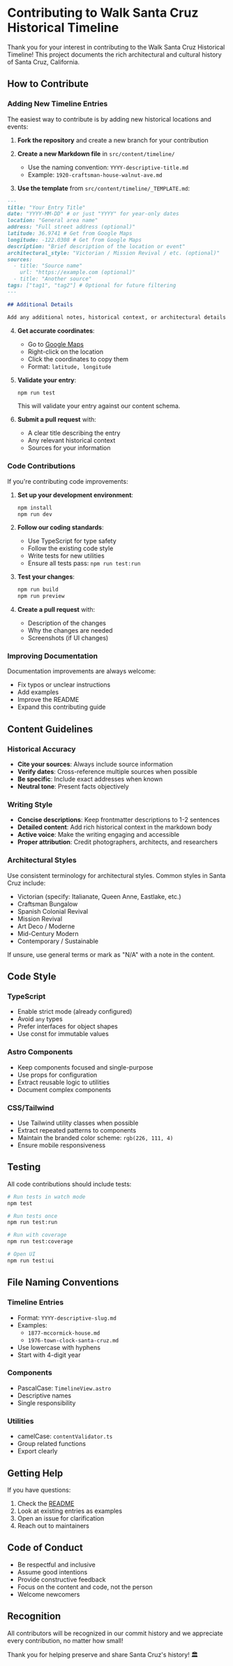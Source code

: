# Contributing to Walk Santa Cruz Historical Timeline

Thank you for your interest in contributing to the Walk Santa Cruz Historical Timeline! This project documents the rich architectural and cultural history of Santa Cruz, California.

## How to Contribute

### Adding New Timeline Entries

The easiest way to contribute is by adding new historical locations and events:

1. **Fork the repository** and create a new branch for your contribution

2. **Create a new Markdown file** in `src/content/timeline/`
   - Use the naming convention: `YYYY-descriptive-title.md`
   - Example: `1920-craftsman-house-walnut-ave.md`

3. **Use the template** from `src/content/timeline/_TEMPLATE.md`:

```markdown
---
title: "Your Entry Title"
date: "YYYY-MM-DD" # or just "YYYY" for year-only dates
location: "General area name"
address: "Full street address (optional)"
latitude: 36.9741 # Get from Google Maps
longitude: -122.0308 # Get from Google Maps
description: "Brief description of the location or event"
architectural_style: "Victorian / Mission Revival / etc. (optional)"
sources:
  - title: "Source name"
    url: "https://example.com (optional)"
  - title: "Another source"
tags: ["tag1", "tag2"] # Optional for future filtering
---

## Additional Details

Add any additional notes, historical context, or architectural details here.
```

4. **Get accurate coordinates**:
   - Go to [Google Maps](https://maps.google.com)
   - Right-click on the location
   - Click the coordinates to copy them
   - Format: `latitude, longitude`

5. **Validate your entry**:
   ```bash
   npm run test
   ```
   This will validate your entry against our content schema.

6. **Submit a pull request** with:
   - A clear title describing the entry
   - Any relevant historical context
   - Sources for your information

### Code Contributions

If you're contributing code improvements:

1. **Set up your development environment**:
   ```bash
   npm install
   npm run dev
   ```

2. **Follow our coding standards**:
   - Use TypeScript for type safety
   - Follow the existing code style
   - Write tests for new utilities
   - Ensure all tests pass: `npm run test:run`

3. **Test your changes**:
   ```bash
   npm run build
   npm run preview
   ```

4. **Create a pull request** with:
   - Description of the changes
   - Why the changes are needed
   - Screenshots (if UI changes)

### Improving Documentation

Documentation improvements are always welcome:

- Fix typos or unclear instructions
- Add examples
- Improve the README
- Expand this contributing guide

## Content Guidelines

### Historical Accuracy

- **Cite your sources**: Always include source information
- **Verify dates**: Cross-reference multiple sources when possible
- **Be specific**: Include exact addresses when known
- **Neutral tone**: Present facts objectively

### Writing Style

- **Concise descriptions**: Keep frontmatter descriptions to 1-2 sentences
- **Detailed content**: Add rich historical context in the markdown body
- **Active voice**: Make the writing engaging and accessible
- **Proper attribution**: Credit photographers, architects, and researchers

### Architectural Styles

Use consistent terminology for architectural styles. Common styles in Santa Cruz include:

- Victorian (specify: Italianate, Queen Anne, Eastlake, etc.)
- Craftsman Bungalow
- Spanish Colonial Revival
- Mission Revival
- Art Deco / Moderne
- Mid-Century Modern
- Contemporary / Sustainable

If unsure, use general terms or mark as "N/A" with a note in the content.

## Code Style

### TypeScript

- Enable strict mode (already configured)
- Avoid `any` types
- Prefer interfaces for object shapes
- Use const for immutable values

### Astro Components

- Keep components focused and single-purpose
- Use props for configuration
- Extract reusable logic to utilities
- Document complex components

### CSS/Tailwind

- Use Tailwind utility classes when possible
- Extract repeated patterns to components
- Maintain the branded color scheme: `rgb(226, 111, 4)`
- Ensure mobile responsiveness

## Testing

All code contributions should include tests:

```bash
# Run tests in watch mode
npm test

# Run tests once
npm run test:run

# Run with coverage
npm run test:coverage

# Open UI
npm run test:ui
```

## File Naming Conventions

### Timeline Entries
- Format: `YYYY-descriptive-slug.md`
- Examples:
  - `1877-mccormick-house.md`
  - `1976-town-clock-santa-cruz.md`
- Use lowercase with hyphens
- Start with 4-digit year

### Components
- PascalCase: `TimelineView.astro`
- Descriptive names
- Single responsibility

### Utilities
- camelCase: `contentValidator.ts`
- Group related functions
- Export clearly

## Getting Help

If you have questions:

1. Check the [README](README.md)
2. Look at existing entries as examples
3. Open an issue for clarification
4. Reach out to maintainers

## Code of Conduct

- Be respectful and inclusive
- Assume good intentions
- Provide constructive feedback
- Focus on the content and code, not the person
- Welcome newcomers

## Recognition

All contributors will be recognized in our commit history and we appreciate every contribution, no matter how small!

Thank you for helping preserve and share Santa Cruz's history! 🏛️
